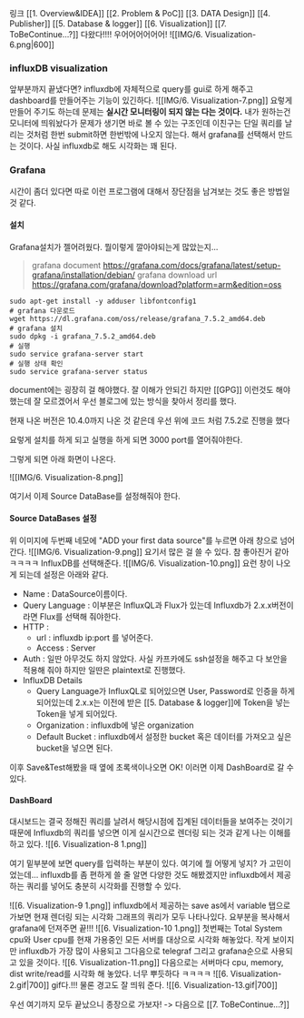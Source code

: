 링크
[[1. Overview&IDEA]]
[[2. Problem &  PoC]]
[[3. DATA Design]]
[[4. Publisher]]
[[5. Database & logger]]
[[6. Visualization]]
[[7. ToBeContinue...?]]
다왔다!!!! 우어어어어어어!
![[IMG/6. Visualization-6.png|600]]


### influxDB visualization

앞부분까지 끝냈다면? influxdb에 자체적으로 query를 gui로 하게 해주고 dashboard를 만들어주는 기능이 있긴하다.
![[IMG/6. Visualization-7.png]]
요렇게 만들어 주기도 하는데 문제는 **실시간 모니터링이 되지 않는 다는 것이다.** 내가 원하는건 모니터에 띄워놨다가 문제가 생기면 바로 볼 수 있는 구조인데 이친구는 단일 쿼리를 날리는 것처럼 한번 submit하면 한번밖에 나오지 않는다. 해서 grafana를 선택해서 만드는 것이다.
사실 influxdb로 해도 시각화는 꽤 된다.

### Grafana

시간이 좀더 있다면 따로 이런 프로그램에 대해서 장단점을 남겨보는 것도 좋은 방법일 것 같다.

#### 설치

Grafana설치가 젤어려웠다. 뭘이렇게 깔아야되는게 많았는지...

> grafana document
> https://grafana.com/docs/grafana/latest/setup-grafana/installation/debian/
> grafana download url
> https://grafana.com/grafana/download?platform=arm&edition=oss
```
sudo apt-get install -y adduser libfontconfig1
# grafana 다운로드 
wget https://dl.grafana.com/oss/release/grafana_7.5.2_amd64.deb
# grafana 설치 
sudo dpkg -i grafana_7.5.2_amd64.deb
# 실행
sudo service grafana-server start
# 실행 상태 확인 
sudo service grafana-server status
```
document에는 굉장히 걸 해야했다. 잘 이해가 안되긴 하지만 [[GPG]] 이런것도 해야했는데 잘 모르겠어서 우선 블로그에 있는 방식을 찾아서 정리를 했다.

현재 나온 버전은 10.4.0까지 나온 것 같은데 우선 위에 코드 처럼 7.5.2로 진행을 했다

요렇게 설치를 하게 되고 실행을 하게 되면 3000 port를 열어줘야한다.

그렇게 되면 아래 화면이 나온다.

![[IMG/6. Visualization-8.png]]

여기서 이제 Source DataBase를 설정해줘야 한다.

#### Source DataBases 설정

위 이미지에 두번째 네모에 "ADD your first data source"를 누르면 아래 창으로 넘어간다.
![[IMG/6. Visualization-9.png]]
요기서 많은 걸 쓸 수 있다. 참 좋아진거 같아 ㅋㅋㅋㅋ InfluxDB를 선택해준다.
![[IMG/6. Visualization-10.png]]
요런 창이 나오게 되는데 설정은 아래와 같다.

* Name : DataSource이름이다. 
* Query Language : 이부분은 InfluxQL과 Flux가 있는데 Influxdb가 2.x.x버전이라면 Flux를 선택해 줘야한다.
* HTTP : 
	* url : influxdb ip:port 를 넣어준다.
	* Access : Server
* Auth : 일딴 아무것도 하지 않았다. 사실 카프카에도 ssh설정을 해주고 다 보안을 적용해 줘야 하지만 일딴은 plaintext로 진행했다.
* InfluxDB Details
	* Query Language가 InfluxQL로 되어있으면 User, Password로 인증을 하게 되어있는데 2.x.x는 이전에 받은 [[5. Database & logger]]에 Token을 넣는 Token을 넣게 되어있다.
	* Organization : influxdb에 넣은 organization
	* Default Bucket : influxdb에서 설정한 bucket 혹은 데이터를 가져오고 싶은 bucket을 넣으면 된다.

이후 Save&Test해봤을 때 옆에 초록색이나오면 OK! 이러면 이제 DashBoard로 갈 수 있다.

#### DashBoard

대시보드는 결국 정해진 쿼리를 날려서 해당시점에 집계된 데이터들을 보여주는 것이기 때문에 Influxdb의 쿼리를 넣으면 이게 실시간으로 렌더링 되는 것과 같게 나는 이해를 하고 있다.
![[6. Visualization-8 1.png]]

여기 밑부분에 보면 query를 입력하는 부분이 있다. 여기에 뭘 어떻게 넣지? 가 고민이었는데... influxdb를 좀 편하게 쓸 줄 알면 다양한 것도 해봤겠지만 influxdb에서 제공하는 쿼리를 넣어도 충분히 시각화를 진행할 수 있다.

![[6. Visualization-9 1.png]]
influxdb에서 제공하는 save as에서 variable 탭으로 가보면 현재 렌더링 되는 시각화 그래프의 쿼리가 모두 나타나있다. 요부분을 복사해서 grafana에 던져주면 끝!!!
![[6. Visualization-10 1.png]]
첫번째는 Total System cpu와 User cpu를 현재 가용중인 모든 서버를 대상으로 시각화 해놓았다. 
작게 보이지만 influxdb가 가장 많이 사용되고 그다음으로 telegraf 그리고 grafana순으로 사용되고 있을 것이다.
![[6. Visualization-11.png]]
다음으로는 서버마다 cpu, memory, dist write/read를 시각화 해 놓았다. 너무 뿌듯하다 ㅋㅋㅋㅋ
![[6. Visualization-2.gif|700]] gif다.!!!
물론 경고도 잘 띄워 준다.
![[6. Visualization-13.gif|700]]

우선 여기까지 모두 끝났으니 종장으로 가보자!
-> 다음으로 [[7. ToBeContinue...?]]